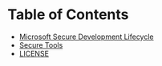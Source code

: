 # Table of Contents

* [Microsoft Secure Development Lifecycle](README.md)
* [Secure Tools](SecureToolbox.md)
* [LICENSE](./LICENSE)

